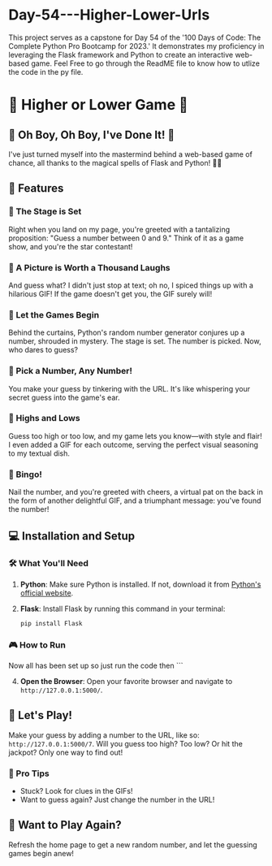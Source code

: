 # Day-54---Higher-Lower-Urls
This project serves as a capstone for Day 54 of the '100 Days of Code: The Complete Python Pro Bootcamp for 2023.' It demonstrates my proficiency in leveraging the Flask framework and Python to create an interactive web-based game. Feel Free to go through the ReadME file to know how to utlize the code in the py file.

# 🎲 Higher or Lower Game 🎲

## 🎉 Oh Boy, Oh Boy, I've Done It! 🎉

I've just turned myself into the mastermind behind a web-based game of chance, all thanks to the magical spells of Flask and Python! 🐍✨

## 🚀 Features

### 🎯 The Stage is Set

Right when you land on my page, you're greeted with a tantalizing proposition: "Guess a number between 0 and 9." Think of it as a game show, and you're the star contestant!

### 🤣 A Picture is Worth a Thousand Laughs

And guess what? I didn't just stop at text; oh no, I spiced things up with a hilarious GIF! If the game doesn't get you, the GIF surely will!

### 🎲 Let the Games Begin

Behind the curtains, Python's random number generator conjures up a number, shrouded in mystery. The stage is set. The number is picked. Now, who dares to guess?

### 🤫 Pick a Number, Any Number!

You make your guess by tinkering with the URL. It's like whispering your secret guess into the game's ear.

### 🚦 Highs and Lows

Guess too high or too low, and my game lets you know—with style and flair! I even added a GIF for each outcome, serving the perfect visual seasoning to my textual dish.

### 🎉 Bingo!

Nail the number, and you're greeted with cheers, a virtual pat on the back in the form of another delightful GIF, and a triumphant message: you've found the number!

## 💻 Installation and Setup

### 🛠️ What You'll Need

1. **Python**: Make sure Python is installed. If not, download it from [Python's official website](https://www.python.org/downloads/).

2. **Flask**: Install Flask by running this command in your terminal:
    ```bash
    pip install Flask
    ```

### 🎮 How to Run

Now all has been set up so just run the code then
    ```

4. **Open the Browser**: Open your favorite browser and navigate to `http://127.0.0.1:5000/`.

## 🎊 Let's Play!

Make your guess by adding a number to the URL, like so: `http://127.0.0.1:5000/7`. Will you guess too high? Too low? Or hit the jackpot? Only one way to find out!

### 🌟 Pro Tips

- Stuck? Look for clues in the GIFs!
- Want to guess again? Just change the number in the URL!

## 🔄 Want to Play Again?

Refresh the home page to get a new random number, and let the guessing games begin anew!

